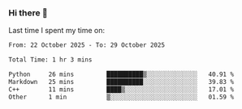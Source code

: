 ### Hi there 👋

<!--
**Grav1tum/Grav1tum** is a ✨ _special_ ✨ repository because its `README.md` (this file) appears on your GitHub profile.

Here are some ideas to get you started:

- 🔭 I’m currently working on ...
- 🌱 I’m currently learning ...
- 👯 I’m looking to collaborate on ...
- 🤔 I’m looking for help with ...
- 💬 Ask me about ...
- 📫 How to reach me: ...
- 😄 Pronouns: ...
- ⚡ Fun fact: ...
-->
Last time I spent my time on:
<!--START_SECTION:waka-->

```txt
From: 22 October 2025 - To: 29 October 2025

Total Time: 1 hr 3 mins

Python     26 mins         ██████████▒░░░░░░░░░░░░░░   40.91 %
Markdown   25 mins         ██████████░░░░░░░░░░░░░░░   39.83 %
C++        11 mins         ████▒░░░░░░░░░░░░░░░░░░░░   17.01 %
Other      1 min           ▒░░░░░░░░░░░░░░░░░░░░░░░░   01.59 %
```

<!--END_SECTION:waka-->
